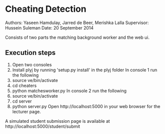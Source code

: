Cheating Detection
==================

Authors: Yaseen Hamdulay, Jarred de Beer, Merishka Lalla
Supervisor: Hussein Suleman
Date: 20 September 2014

Consists of two parts the matching background worker and the web ui.

Execution steps
---------------
1. Open two consoles
2. Install plyj by running 'setup.py install' in the plyj folder
In console 1 run the following
3. source ve/bin/activate
4. cd cheaters
5. python matchesworker.py
In console 2 run the following
6. source ve/bin/activate
7. cd server
8. python server.py
Open http://localhost:5000 in your web browser for the lecturer page.

A simulated student submission page is available at http://localhost:5000/student/submit
